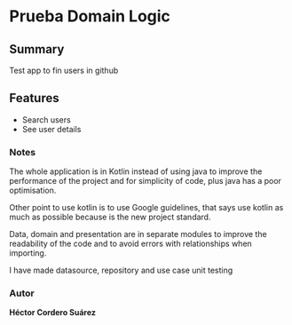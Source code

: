 # Prueba Domain Logic
## Summary
Test app to fin users in github

## Features

- Search users
- See user details

### Notes

The whole application is in Kotlin instead of using java to improve the performance of the project and for simplicity of code, plus java has a poor optimisation.

Other point to use kotlin is to use Google guidelines, that says use kotlin as much as possible because is the new project standard.

Data, domain and presentation are in separate modules to improve the readability of the code and to avoid errors with relationships when importing.

I have made datasource, repository and use case unit testing

### Autor

**Héctor Cordero Suárez**
